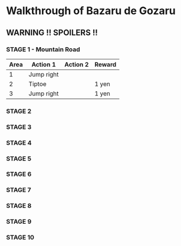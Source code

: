 # Walkthrough of Bazaru de Gozaru

## WARNING !!  SPOILERS !!

### STAGE 1 - Mountain Road

Area | Action 1 | Action 2 | Reward
---- | -------- | -------- | ------
1 | Jump right | | |
2 | Tiptoe | | 1 yen |
3 | Jump right | | 1 yen |

### STAGE 2
### STAGE 3
### STAGE 4
### STAGE 5
### STAGE 6
### STAGE 7
### STAGE 8
### STAGE 9
### STAGE 10

